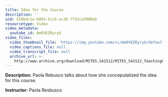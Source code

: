 ```yaml
---
title: Idea for the Course
description: ''
uid: 516bdc1a-b893-5ccb-ac26-7f32ca3080ab
resourcetype: Video
video_metadata:
  youtube_id: AmOVEZRyryk
video_files:
  video_thumbnail_file: 'https://img.youtube.com/vi/AmOVEZRyryk/default.jpg'
  video_captions_file: null
  video_transcript_file: null
  archive_url: >-
    http://www.archive.org/download/MITES.S41S12/MITES_S41S12_Teaching01_300k.mp4
---
```


**Description:** Paola Rebusco talks about how she conceputalized the idea for this course.

**Instructor:** Paola Resbusco